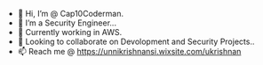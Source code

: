 - 👋 Hi, I’m @ Cap10Coderman.
- 👀 I’m a Security Engineer...
- 🌱 Currently working in AWS.
- 💞️ Looking to collaborate on Devolopment and Security Projects..
- 📫 Reach me @ 
  https://unnikrishnansi.wixsite.com/ukrishnan
<!---
 Cap10Coderman/Cap10Coderman is a ✨ special ✨ repository because its `README.md` (this file) appears on your GitHub profile.
You can click the Preview link to take a look at your changes.
--->
